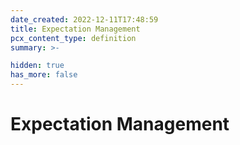 ```yaml
---
date_created: 2022-12-11T17:48:59
title: Expectation Management
pcx_content_type: definition
summary: >-

hidden: true
has_more: false
---
```


# Expectation Management
